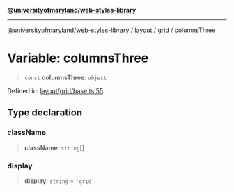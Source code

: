 [**@universityofmaryland/web-styles-library**](../../../../README.md)

***

[@universityofmaryland/web-styles-library](../../../../README.md) / [layout](../../../README.md) / [grid](../README.md) / columnsThree

# Variable: columnsThree

> `const` **columnsThree**: `object`

Defined in: [layout/grid/base.ts:55](https://github.com/UMD-Digital/design-system/blob/7fa144f196ef5f0ef2b372670136735f5a5c9236/packages/styles/source/layout/grid/base.ts#L55)

## Type declaration

### className

> **className**: `string`[]

### display

> **display**: `string` = `'grid'`
